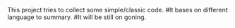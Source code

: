 This project tries to collect some simple/classic code.
#It bases on different language to summary.
#It will be still on goning.
